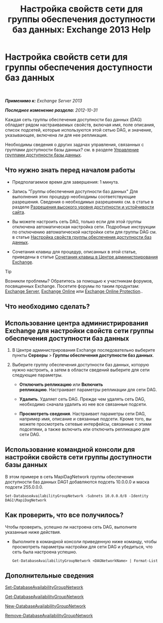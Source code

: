 ﻿---
title: 'Настройка свойств сети для группы обеспечения доступности баз данных: Exchange 2013 Help'
TOCTitle: Настройка свойств сети для группы обеспечения доступности баз данных
ms:assetid: 41197639-988f-476c-9788-51d5191a7dce
ms:mtpsurl: https://technet.microsoft.com/ru-ru/library/Dd297927(v=EXCHG.150)
ms:contentKeyID: 50487952
ms.date: 05/22/2018
mtps_version: v=EXCHG.150
ms.translationtype: MT
---

# Настройка свойств сети для группы обеспечения доступности баз данных

 

_**Применимо к:** Exchange Server 2013_

_**Последнее изменение раздела:** 2012-10-31_

Каждая сеть группы обеспечения доступности баз данных (DAG) обладает рядом настраиваемых свойств, включая имя, поле описания, список подсетей, которые используются этой сетью DAG, и значение, указывающее, включена ли для нее репликация.

Необходимы сведения о других задачах управления, связанных с группами доступности базы данных? см. в разделе [Управление группами доступности базы данных](managing-database-availability-groups-exchange-2013-help.md).

## Что нужно знать перед началом работы

  - Предполагаемое время для завершения: 1 минута.

  - Запись "Группы обеспечения доступности баз данных" Для выполнения этих процедур необходимы соответствующие разрешения. Сведения о необходимых разрешениях см. в статье в разделе [Разрешения высокого уровня доступности и устойчивости сайта](high-availability-and-site-resilience-permissions-exchange-2013-help.md).

  - Вы можете настроить сеть DAG, только если для этой группы отключена автоматическая настройка сети. Подробные инструкции по отключению автоматической настройки сети для группы DAG см. в статье [Настройка свойств группы обеспечения доступности баз данных](configure-database-availability-group-properties-exchange-2013-help.md).

  - Сочетания клавиш для процедур, описанных в этой статье, приведены в статье [Сочетания клавиш в Центре администрирования Exchange](keyboard-shortcuts-in-the-exchange-admin-center-exchange-online-protection-help.md).

> [!TIP]  
> Возникли проблемы? Обратитесь за помощью к участникам форумов, посвященных Exchange. Посетите форумы по таким продуктам: <a href="https://go.microsoft.com/fwlink/p/?linkid=60612">Exchange Server</a>, <a href="https://go.microsoft.com/fwlink/p/?linkid=267542">Exchange Online</a> или <a href="https://go.microsoft.com/fwlink/p/?linkid=285351">Exchange Online Protection</a>..


## Что необходимо сделать?

## Использование центра администрирования Exchange для настройки свойств сети группы обеспечения доступности баз данных

1.  В Центре администрирования Exchange последовательно выберите пункты **Серверы** \> **Группы обеспечения доступности баз данных**.

2.  Выберите группу обеспечения доступности баз данных, которую нужно настроить, а затем в области сведений выберите для сети следующие параметры.
    
      - **Отключить репликацию** или **Включить репликацию**. Настраивает параметры репликации для сети DAG.
    
      - **Удалить**. Удаляет сеть DAG. Прежде чем удалять сеть DAG, необходимо сначала удалить из нее все связанные подсети.
    
      - **Просмотреть сведения**. Настраивает параметры сети DAG, например имя, описание и связанные подсети. Кроме того, вы можете просмотреть сетевые интерфейсы, связанные с этими подсетями, а также включить или отключить репликацию для сети DAG.

## Использование командной консоли для настройки свойств сети группы доступности базы данных

В этом примере в сеть MapiDagNetwork группы обеспечения доступности баз данных DAG1 добавляются подсеть 10.0.0.0 и маска подсети 255.0.0.0.

    Set-DatabaseAvailabilityGroupNetwork -Subnets 10.0.0.0/8 -Identity DAG1\MapiDagNetwork

## Как проверить, что все получилось?

Чтобы проверить, успешно ли настроена сеть DAG, выполните указанные ниже действия.

  - Выполните в командной консоли приведенную ниже команду, чтобы просмотреть параметры настройки для сети DAG и убедиться, что сеть была настроена успешно.
    
        Get-DatabaseAvailabilityGroupNetwork <DAGNetworkName> | Format-List

## Дополнительные сведения

[Set-DatabaseAvailabilityGroupNetwork](https://technet.microsoft.com/ru-ru/library/dd298008\(v=exchg.150\))

[Get-DatabaseAvailabilityGroupNetwork](https://technet.microsoft.com/ru-ru/library/dd297938\(v=exchg.150\))

[New-DatabaseAvailabilityGroupNetwork](https://technet.microsoft.com/ru-ru/library/dd335225\(v=exchg.150\))

[Remove-DatabaseAvailabilityGroupNetwork](https://technet.microsoft.com/ru-ru/library/dd298131\(v=exchg.150\))

